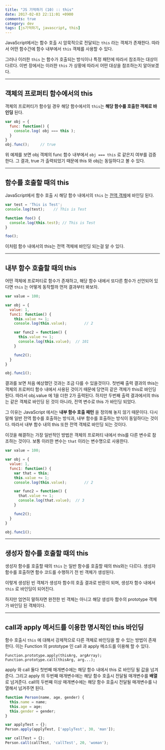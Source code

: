 ```yaml
---
title: "JS 기억하기 (10) :: this"
date: 2017-02-03 22:11:01 +0900
comments: true
category: dev
tags: [js기억하기, javascript, this]
---
```


JavaScript에서는 함수 호출 시 암묵적으로 전달되는 `this` 라는 객체가 존재한다.
따라서 어떤 함수간에 함수 내부에서 `this` 객체를 사용할 수 있다.

그러나 이러한 `this` 는 함수가 호출되는 방식이나 특정 패턴에 따라서 참조하는 대상이 다르다.
이번 장에서는 이러한 `this` 가 상황에 따라서 어떤 대상을 참조하는지 알아보겠다.

---

## 객체의 프로퍼티 함수에서의 this
객체의 프로퍼티가 함수일 경우 해당 함수에서의 `this`는
**해당 함수를 호출한 객체로 바인딩** 된다.

```js
var obj = {
  func: function() {
    console.log( obj === this );
  }
}
obj.func();		// true
```

위 예제를 보면 obj 객체의 func 함수 내부에서
`obj === this` 로 같은지 여부를 검증한다.
그 결과, true 가 출력되었기 때문에 this 와 obj는 동일하다고 볼 수 있다.

---

## 함수를 호출할 때의 this
JavaScript에서 함수 호출 시 해당 함수 내에서의 `this` 는 [전역 객체](/dev/post/14)에 바인딩 된다.

```js
var test = 'This is Test';
console.log(test);    // This is Test

function foo() {
  console.log(this.test); // This is Test
}

foo();
```

이처럼 함수 내에서의 this는 전역 객체에 바인딩 되는걸 알 수 있다.

---

## 내부 함수 호출할 때의 this
어떤 객체에 프로퍼티로 함수가 존재하고,
해당 함수 내에서 또다른 함수가 선언되어 있다면 `this` 는 어떻게 동작할까
먼저 결과부터 봐보자.

```js
var value = 100;

var obj = {
  value: 1,
  func1: function() {
    this.value += 1;
    console.log(this.value);		// 2

    var func2 = function() {
      this.value += 1;
      console.log(this.value);	// 101
    }

    func2();
  }
}

obj.func1();
```

결과를 보면 처음 예상했던 것과는 조금 다를 수 있을것이다.
첫번째 출력 결과의 this는 객체의 프로퍼티 함수 내에서 사용된 것이기 때문에 당연히 같은 객체가 this로 바인딩 된다.
따라서 obj.value 에 1을 더한 2가 출력된다.
하지만 두번째 출력 결과에서의 this 는 같은 객체로 바인딩 된 것이 아니라,
전역 변수로 this 가 바인딩 되었다.  

그 이유는 JavaScript 에서는 **내부 함수 호출 패턴** 을 정의해 놓지 않기 때문이다.
다시말해 일반 전역 함수를 호출하는 방식과, 내부 함수를 호출하는 방식이 동일하다는 것이다.
따라서 내부 함수 내의 this 또한 전역 객체로 바인딩 되는 것이다.

이것을 해결하는 가장 일반적인 방법은 객체의 프로퍼티 내에서 this를 다른 변수로 참조하는 것이다.
보통 이러한 변수는 `that` 이라는 변수명으로 사용한다.

```js
var value = 100;

var obj = {
  value: 1,
  func1: function() {
    var that = this;
    this.value += 1;
    console.log(this.value);		// 2

    var func2 = function() {
      that.value += 1;
      console.log(that.value);	// 3
    }

    func2();
  }
}

obj.func1();
```

---

## 생성자 함수를 호출할 때의 this
생성자 함수를 호출할 때의 `this` 는 일반 함수를 호출할 때의 this와는 다르다.
생성자 함수를 호출하면 함수 코드를 수행하기 전 빈 객체가 생성된다.

이렇게 생성된 빈 객체가 생성자 함수의 호출 결과로 반환이 되며,
생성자 함수 내에서 `this` 로 바인딩이 되어진다.

하지만 엄연히 말하자면 완전한 빈 객체는 아니고
해당 생성자 함수의 prototype 객체가 바인딩 된 객체이다.

---

## call과 apply 메서드를 이용한 명시적인 this 바인딩
함수 호출시 `this` 에 대해서 강제적으로 다른 객체로 바인딩을 할 수 있는 방법이 존재한다.
이는 Function 의 prototype 인 call 과 apply 메소드를 이용해 할 수 있다.

`Function.prototype.apply(thisArg, argArray);`  
`Function.prototype.call(thisArg, arg...);`

apply 와 call 둘다 첫번째 매개변수에는 해당 함수 내에서 this 로 바인딩 될 값을 넘겨준다.
그리고 apply 의 두번째 매개변수에는 해당 함수 호출시 전달될 매개변수를 **배열** 로 넘겨준다.
call의 두번째 이상 매개변수에는 해당 함수 호출시 전달될 매개변수를 나열해서 넘겨주면 된다.

```js
function Person(name, age, gender) {
  this.name = name;
  this.age = age;
  this.gender = gender;
}

var applyTest = {};
Person.apply(applyTest, ['applyTest', 30, 'man']);

var callTest = {};
Person.call(callTest, 'callTest', 20, 'woman');
```
